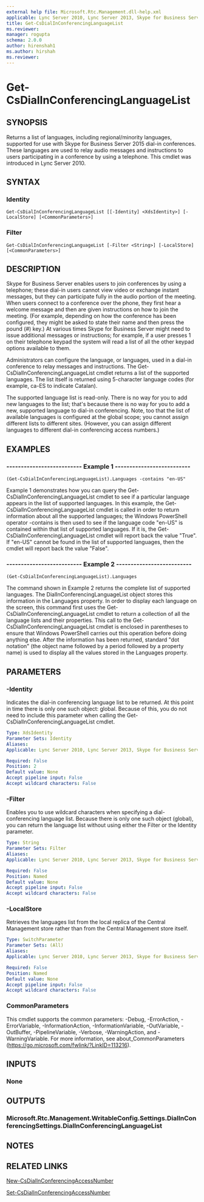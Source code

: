 ```yaml
---
external help file: Microsoft.Rtc.Management.dll-help.xml
applicable: Lync Server 2010, Lync Server 2013, Skype for Business Server 2015, Skype for Business Server 2019
title: Get-CsDialInConferencingLanguageList
ms.reviewer: 
manager: rogupta
schema: 2.0.0
author: hirenshah1
ms.author: hirshah
ms.reviewer:
---
```


# Get-CsDialInConferencingLanguageList

## SYNOPSIS
Returns a list of languages, including regional/minority languages, supported for use with Skype for Business Server 2015 dial-in conferences.
These languages are used to relay audio messages and instructions to users participating in a conference by using a telephone.
This cmdlet was introduced in Lync Server 2010.


## SYNTAX

### Identity
```
Get-CsDialInConferencingLanguageList [[-Identity] <XdsIdentity>] [-LocalStore] [<CommonParameters>]
```

### Filter
```
Get-CsDialInConferencingLanguageList [-Filter <String>] [-LocalStore] [<CommonParameters>]
```

## DESCRIPTION
Skype for Business Server enables users to join conferences by using a telephone; these dial-in users cannot view video or exchange instant messages, but they can participate fully in the audio portion of the meeting.
When users connect to a conference over the phone, they first hear a welcome message and then are given instructions on how to join the meeting.
(For example, depending on how the conference has been configured, they might be asked to state their name and then press the pound (#) key.) At various times Skype for Business Server might need to issue additional messages or instructions; for example, if a user presses 1 on their telephone keypad the system will read a list of all the other keypad options available to them.

Administrators can configure the language, or languages, used in a dial-in conference to relay messages and instructions.
The Get-CsDialInConferencingLanguageList cmdlet returns a list of the supported languages.
The list itself is returned using 5-character language codes (for example, ca-ES to indicate Catalan).

The supported language list is read-only.
There is no way for you to add new languages to the list; that's because there is no way for you to add a new, supported language to dial-in conferencing.
Note, too that the list of available languages is configured at the global scope; you cannot assign different lists to different sites.
(However, you can assign different languages to different dial-in conferencing access numbers.)


## EXAMPLES

### -------------------------- Example 1 --------------------------
```
(Get-CsDialInConferencingLanguageList).Languages -contains "en-US"
```

Example 1 demonstrates how you can query the Get-CsDialInConferencingLanguageList cmdlet to see if a particular language appears in the list of supported languages.
In this example, the Get-CsDialInConferencingLanguageList cmdlet is called in order to return information about all the supported languages; the Windows PowerShell operator -contains is then used to see if the language code "en-US" is contained within that list of supported languages.
If it is, the Get-CsDialInConferencingLanguageList cmdlet will report back the value "True".
If "en-US" cannot be found in the list of supported languages, then the cmdlet will report back the value "False".

### -------------------------- Example 2 --------------------------
```
(Get-CsDialInConferencingLanguageList).Languages
```

The command shown in Example 2 returns the complete list of supported languages.
The DialInConferencingLanguageList object stores this information in the Languages property.
In order to display each language on the screen, this command first uses the Get-CsDialInConferencingLanguageList cmdlet to return a collection of all the language lists and their properties.
This call to the Get-CsDialInConferencingLanguageList cmdlet is enclosed in parentheses to ensure that Windows PowerShell carries out this operation before doing anything else.
After the information has been returned, standard "dot notation" (the object name followed by a period followed by a property name) is used to display all the values stored in the Languages property.


## PARAMETERS

### -Identity
Indicates the dial-in conferencing language list to be returned.
At this point in time there is only one such object: global.
Because of this, you do not need to include this parameter when calling the Get-CsDialInConferencingLanguageList cmdlet.

```yaml
Type: XdsIdentity
Parameter Sets: Identity
Aliases: 
Applicable: Lync Server 2010, Lync Server 2013, Skype for Business Server 2015, Skype for Business Server 2019

Required: False
Position: 2
Default value: None
Accept pipeline input: False
Accept wildcard characters: False
```

### -Filter
Enables you to use wildcard characters when specifying a dial-conferencing language list.
Because there is only one such object (global), you can return the language list without using either the Filter or the Identity parameter.

```yaml
Type: String
Parameter Sets: Filter
Aliases: 
Applicable: Lync Server 2010, Lync Server 2013, Skype for Business Server 2015, Skype for Business Server 2019

Required: False
Position: Named
Default value: None
Accept pipeline input: False
Accept wildcard characters: False
```

### -LocalStore
Retrieves the languages list from the local replica of the Central Management store rather than from the Central Management store itself.

```yaml
Type: SwitchParameter
Parameter Sets: (All)
Aliases: 
Applicable: Lync Server 2010, Lync Server 2013, Skype for Business Server 2015, Skype for Business Server 2019

Required: False
Position: Named
Default value: None
Accept pipeline input: False
Accept wildcard characters: False
```

### CommonParameters
This cmdlet supports the common parameters: -Debug, -ErrorAction, -ErrorVariable, -InformationAction, -InformationVariable, -OutVariable, -OutBuffer, -PipelineVariable, -Verbose, -WarningAction, and -WarningVariable. For more information, see about_CommonParameters (https://go.microsoft.com/fwlink/?LinkID=113216).


## INPUTS

### None


## OUTPUTS

### Microsoft.Rtc.Management.WritableConfig.Settings.DialInConferencingSettings.DialInConferencingLanguageList


## NOTES


## RELATED LINKS

[New-CsDialInConferencingAccessNumber](New-CsDialInConferencingAccessNumber.md)

[Set-CsDialInConferencingAccessNumber](Set-CsDialInConferencingAccessNumber.md)

